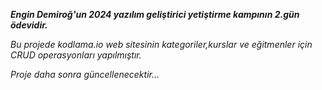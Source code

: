 **_Engin Demiroğ'un 2024 yazılım geliştirici yetiştirme kampının 2.gün ödevidir._**

  _Bu projede kodlama.io web sitesinin kategoriler,kurslar ve eğitmenler için CRUD operasyonları yapılmıştır._
  
  _Proje daha sonra güncellenecektir..._
